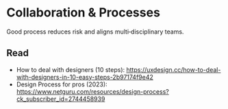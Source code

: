 # Collaboration & Processes

Good process reduces risk and aligns multi‑disciplinary teams.

## Read
- How to deal with designers (10 steps): https://uxdesign.cc/how-to-deal-with-designers-in-10-easy-steps-2b97174f9e42
- Design Process for pros (2023): https://www.netguru.com/resources/design-process?ck_subscriber_id=2744458939